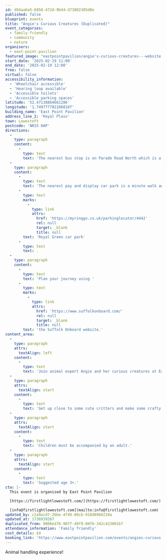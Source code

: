 ```yaml
---
id: d94aa6a5-6858-472d-9b44-d73802385d0e
published: false
blueprint: events
title: "Angie's Curious Creatures (Duplicated)"
event_categories:
  - family-friendly
  - community
  - nature
organisers:
  - east-point-pavilion
featured_image: "eastpointpavilion/angie's-curious-creatures---website.png"
start_date: '2025-02-19 11:00'
end_date: '2025-02-19 12:00'
free: false
virtual: false
accessibility_information:
  - 'Wheelchair accessible'
  - 'Hearing loop available'
  - 'Accessible toilets'
  - 'Accessible parking spaces'
latitude: '52.47138864661286'
longitude: '1.7497777921068107'
building_name: 'East Point Pavilion'
address_line_2: 'Royal Plain'
town: Lowestoft
postcode: 'NR33 0AP'
directions:
  -
    type: paragraph
    content:
      -
        type: text
        text: 'The nearest bus stop is on Parade Road North which is a three minute walk from East Point Pavilion. There is a selection of buses which connect us to the town centre for example, No X2, X22 and 109.'
  -
    type: paragraph
    content:
      -
        type: text
        text: 'The nearest pay and display car park is a minute walk away at '
      -
        type: text
        marks:
          -
            type: link
            attrs:
              href: 'https://myringgo.co.uk/parkinglocator/4442'
              rel: null
              target: _blank
              title: null
        text: 'Royal Green car park'
      -
        type: text
        text: .
  -
    type: paragraph
    content:
      -
        type: text
        text: 'Plan your journey using '
      -
        type: text
        marks:
          -
            type: link
            attrs:
              href: 'https://www.suffolkonboard.com/'
              rel: null
              target: _blank
              title: null
        text: 'the Suffolk Onboard website.'
content_area:
  -
    type: paragraph
    attrs:
      textAlign: left
    content:
      -
        type: text
        text: 'Join animal expert Angie and her curious creatures at East Point Pavilion this half term.'
  -
    type: paragraph
    attrs:
      textAlign: start
    content:
      -
        type: text
        text: 'Get up close to some cute critters and make some crafty creatures of your own to take home. The session will end with an exciting story told by Angie.'
  -
    type: paragraph
    attrs:
      textAlign: start
    content:
      -
        type: text
        text: 'Children must be accompanied by an adult.'
  -
    type: paragraph
    attrs:
      textAlign: start
    content:
      -
        type: text
        text: 'Suggested age 3+.'
cta: |-
  This event is organised by East Point Pavilion

  [https://firstlightlowestoft.com/](https://firstlightlowestoft.com/)

  [info@firstlightlowestoft.com](mailto:info@firstlightlowestoft.com)
updated_by: c2a9acd7-26be-4f49-89cb-918d0960210a
updated_at: 1736939267
duplicated_from: 9006ed76-907f-49f9-80f6-342c423001b7
attendance_information: 'Family friendly'
cost_details: £4
booking_link: 'https://www.eastpointpavilion.com/events/angies-curious-creatures'
---
```

Animal handling experience!